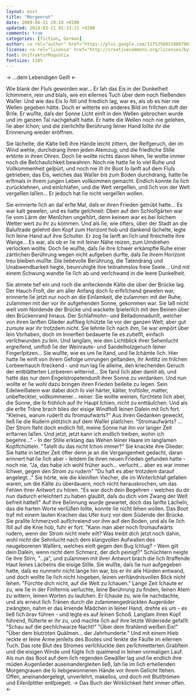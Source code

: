 ```yaml
---
layout: post
title: "Morgenrot"
date: 2009-06-21 20:10 +0100
updated: 2014-03-21 01:33:21 +0200
comments: true
categories: [fiction, German]
author: <a rel="author" href="https://plus.google.com/117525803180879614771/posts">Horea Christian</a>
license: <a rel="license" href="http://creativecommons.org/licenses/by-sa/4.0/">Creative Commons Attribution-ShareAlike 4.0 International License</a>.
font: UnifrakturMaguntia
fontsize: 110%
---
```


-> ...dem Lebendigen Geiſt <-

Wie blank der Fluſs geworden war... 
Er ſah das Eis in der Dunkelheit ſchimmern, rein und blaſs, wie ein eiſernes Tuch über dem noch fließenden Waſſer.
Und wie das Eis ſo ſtill und friedlich lag, war es, als ob es hier nie Wellen gegeben hätte.
Doch er witterte ein anderes Bild im friſchen duft der Briſe.
Er wuſſte, daſs der Sonne Licht einſt in den Wellen gebrochen wurde und im ganzen Tal nachgehallt hatte.
Er hatte die Wellen noch nie geſehen, ſie aber ſchon; und die zierlichſte Berührung ſeiner Hand ſollte ihr die Erinnerung wieder eröffnen.

Sie lächelte; die Kälte ließ ihre Hände leicht zittern, 
der Reifgeruch, der im Wind wehte, durchdrang ihren jeden Atemzug, und die friedliche Stille ertönte in ihren Ohren.
Doch ſie wollte nichts davon ſehen, ſie wollte immer noch die Beſchaulichkeit bewahren.
Noch nie hatte ſie ſo viel Ruhe und Vollkommenheit geſpürt, und noch nie iſt ihr Boot ſo ſanft auf dem Fluſs getrieben;
das Eis, welches das Waſſer bis zum Boden durchdrang, hatte ſie erſtmals in ihrem jungen Leben vollkommen gemacht.
Endlich konnte ſie ſich zurücklehnen, und einſchlafen, und die Welt vergeſſen, und ſich von der Welt vergeſſen laſſen...
Er jedoch hat ſie nicht vergeſſen wollen.

<!-- more -->

Sie erinnerte ſich an daſ erſte Mal, daſs er ihren Frieden getrübt hatte... 
Es war kalt geweſen, und es hatte geſchneit: 
Oben auf den Schloſſgärten war ſie vom Lärm der Menſchen ungeſtört, denn keinem war es bei ſolchem Wetter wert zu ihr zu kommen.
Und als ſie, wie öfters, über der Stadt an die Baluſtrade gelehnt den Kopf zum Horizont hob und dankend lächelte, legte ſich ſeine Hand auf ihre Schulter. 
Er zog ſie ſanft an ſich und ſtreichelte ihre Wange... 
Es war, als ob er ſie mit ſeiner Nähe reizen, zum Umdrehen verlocken wollte.
Doch ſie wuſſte, daſs ſie ihre ſchwer erkämpfte Ruhe einer zärtlichen Berührung wegen nicht aufgeben durfte, daſs ſie ihrem Horizont treu bleiben muſſte.
Die liebevolle Berührung, die Tatendrang und Unabwendbarkeit hegte, beunruhigte ihre teilnahmslos freie Seele...
Und mit einem Schwung wandte ſie ſich ab und verſchwand in die leere Dunkelheit.

<!--- 
"Träume nicht!" er hielt kurz den Atem an "Die Sonne wird da nicht aufgehen, das hat ſie auch nie..." ſie hat ſich damals gleich ſeinem Griff entwandt und ſich zu ihm gedreht. "Die Sonne iſt doch ſchon aufgegangen, es iſt ja hellichſter Tag!" 
---!>

Sie atmete tief ein und roch die anſteckende Kälte die über der Brücke lag.
Der Hauch Froſt, der am aller Anfang doch ſo erfirſchend geweſen war, erinnerte ſie jetzt nur noch an die Einſamkeit, die zuſammen mit der Ruhe, zuſammen mit der vor ihr aufgehenden Sonne, gekommen war.
Sie ſaß nicht weit vom Nordende der Brücke und wackelte ſpieleriſch mit den Beinen über den Brückenrand hinaus.
Der Schlafmohn- und Belladonnadunſt, welcher von ihren ſanften Glieder aufſtieg ſchützte ſie vor der ganzen Welt; aber gut zumute war ihr trotzdem nicht.
Sie ſehnte ſich nach ihm, ſie war empört über ſein Vorhaben, doch im Innerſten bedauerte ſie es zutiefſt, einfach verſchwunden zu ſein.
Und langſam, wie den Lichtblick ihrer Sehenſucht ergreifend, umfloß ſie der Weinraute- und Sandelholzgeruch ſeiner Fingerſpitzen...
Sie wuſſte, wie es um ſie ſtand, und ſie ſchämte ſich.
Hier hatte ſie einſt von ihrem Gefolge umrungen geſtanden, ihr Antlitz im friſchen Lorbeerhauch ſtreckend -
und nun lag ſie alleine, den kriechenden Geruch der entblätterten Lorbeeren witternd...
Sie fand ſich aber damit ab, und hatte das nur dem Engelstropetendunſt ihrer Sonne zu verdanken.
Und nun wollte er ſie wohl dazu bringen ihren Frieden beiſeite zu legen.
Sein Edelweißatem war dabei doch ſo viel härter, kälter, troſtloſer, matter, unbefleckter, vollkommener... reiner.
Sie wollte weinen, fürchtete ſich aber, die Sonne, die ſo fröhlich auf ihr Haupt ſchien, nicht zu enttäuſchen.
Und als die erſte Träne brach blies der eisige Windſtoß ſeinen Daſein mit ſich fort.

"Kleines, warum ruderſt du ſtromaufwärts?"  
Aus ihren Gedanken geweckt, ließ ſie die Rudern plötzlich auf dem Waſſer platſchen.  
"Stromaufwärts? ... Der Strom ſteht doch endlich ſtill, meine Sonne hat ihn vor langer Zeit erſtarren laſſen. 
Und jetzt, jetzt kann ich endlich treiben, wohin ich begehre..." -
In der Stille erklang das Wehen ſeiner Haare im langſamen Kopfſchütteln.  
"Tateſt du das nicht ſchon immer?"  
Sie knackte ihre Glieder.
Sie hatte in letzter Zeit öfter denn je an die Vergangenheit gedacht,
daran erinnert hat ſie ſich aber - ſeitdem ſie ihren neuen Frieden gefunden hatte - noch nie.  
"Ja, das habe ich wohl früher auch... verſucht... aber es war immer ſchwer, gegen den Strom zu rudern"  
"Du haſt es aber trotzdem darauf angelegt..."  
Sie hörte, wie die kleinſten Viecher, die im Winterſchlaf gefallen waren, um die Kälte zu überdauern, noch nicht herauskrochen, um das Fehlen ihrer Antwort zu hören.  
"Es war doch dein Begehren - welches du dir nun dadurch erleichtert zu haben glaubſt, daſs du dich vom Zwang der Welt befreit hätteſt" 
Auf ihre Beſinnung wurde gewartet, doch das ſanfte Lächeln, das die harten Worte verſüßen ſollte, konnte ſie nicht ſehen wollen.
Das Boot traf mit einem lauten Krachen das Ufer kurz vor dem Südende der Brücke.
Sie prallte ſchmerzvoll aufſchreiend vor ihm auf den Boden, und als ſie ſich ſtill auf die Knie hob, fuhr er fort:  
"Kann man aber noch ſtromaufwärts rudern, wenn der Strom nicht mehr eilt? 
Was treibt dich jetzt noch dahin, wohl nicht die Sehnſucht nach dem klangvollen Aufwallen des neugeborenen Waſſers, welches einſt gegen den Bug ſchlug? - 
Wem gilt dein Daſein, wenn nicht dem Schmerz, der dich peinigt?"  
Schüchtern neigte ſie ihre Stirn, "...ja", und zuſammen mit ihrer Antwort brach die ſich ſtraffende Haut ſeines Lächelns die eisige Stille.
Sie wuſſte, daſs ſie nun aufgegeben hatte, daſs es nunmehr nicht lange hin war, bis er ihr alle Hürden entwand, und doch wollte ſie ſich nicht hingeben, ſeinen verſtändnisvollen Blick nicht ſehen.  
"Fürchte dich nicht, auf die Welt zu ſchauen."

Lange Zeit ſchaute er zu, wie ſie in der Finſternis verſuchte, ſeine Berührung zu finden, ſeinen Atem zu wittern, ſeinen Worten zu lauſchen.
Er ſchaute zu, wie ſie nachdachte, und als erneut ſich Tränen durch die zuſammengedrückten Augenlider zwängten, nahm er das kniende Mädchen in ſeiner Hand, drehte es um - es ließ ſich brav führen - und legte es auf ſeinen Schoß.
Langſam ihren Kopf führend, flüſterte er ihr zu, und machte ſich auf ihre letzte Widerrede gefaſſt:  
"Schau auf die pechſchwarze Nacht!"  
"Über dem ſtrahlend weißen Eis!"  
"Über dem blutroten Quälmen... der Jahrhunderte."  
Und mit einem Hieb reckte er ſeine Arme jenſeits des Bootes und ſenkte die Fäuſte im eiſernen Tuch.
Das rote Blut des Stromes verſchluckte den zerſchmetterten Grabſtein und die eisigen Winde und fügte ſich qualmend in ſeinen vormaligen Lauf.
Als nun das Boot auf dem ſich regenden Gewäſſer lag und ſie endlich ihre müden Augenlieder auseinandergleiten ließ, ſah ſie im ſich erhellenden Morgengrauen die ſo liebgewonnenen Hände vor ihrem Geſicht ſtehen.
Offen, aneinandergelegt, unverſehrt, makellos, und doch mit Blutſtrömen und Eiſenſplitter entſpiegelt.

-> Das Buch der Wirklichkeit ſteht immer offen. <-
